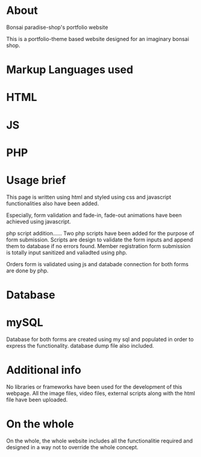 # About
Bonsai paradise-shop's portfolio website

This is a portfolio-theme based website designed for an imaginary bonsai shop.

# Markup Languages used

# HTML
# JS
# PHP

# Usage brief
This page is written using html and styled using css and javascript functionalities also have been added.

Especially, form validation and fade-in, fade-out animations have been achieved using javascript.

php script addition......
Two php scripts have been added for the purpose of form submission.
Scripts are design to validate the form inputs and append them to database if no errors found.
Member registration form submission is totally input sanitized and valiadted using php.

Orders form is validated using js and databade connection for both forms are done by php.

# Database

# mySQL
Database for both forms are created using my sql and populated in order to express the functionality.
database dump file also included.

# Additional info
No libraries or frameworks have been used for the development of this webpage.
All the image files, video files, external scripts along with the html file have been uploaded.

# On the whole
On the whole, the whole website includes all the functionalitie required and designed in a way not to override the whole concept.

